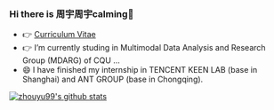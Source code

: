 ### Hi there is 周宇周宇calming👋

<!--
**zhouyu99** is a ✨ _special_ ✨ repository because its `README.md` (this file) appears on your GitHub profile.

Here are some ideas to get you started:


- 👯 I’m looking to collaborate on ...
- 🤔 I’m looking for help with ...
- 💬 Ask me about ...
- 📫 How to reach me: ...
- 😄 Pronouns: ...
- ⚡ Fun fact: ...

-->

- 👉 [Curriculum Vitae](http://1.116.226.46/about/)
- 👉 I’m currently studing  in Multimodal Data Analysis and Research Group (MDARG) of CQU ...
- 😄 I have finished my internship in TENCENT KEEN LAB (base in Shanghai) and ANT GROUP (base in Chongqing).

[![zhouyu99's github stats](https://github-readme-stats.vercel.app/api?username=zhouyu1996)](http://1.116.226.46/)